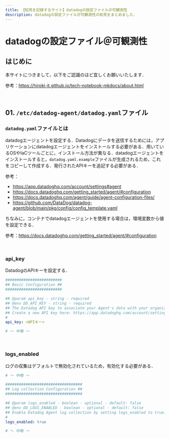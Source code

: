 ```yaml
---
title: 【知見を記録するサイト】datadogの設定ファイル＠可観測性
description: datadogの設定ファイル＠可観測性の知見をまとめました．
---
```


# datadogの設定ファイル＠可観測性

## はじめに

本サイトにつきまして，以下をご認識のほど宜しくお願いいたします．

参考：https://hiroki-it.github.io/tech-notebook-mkdocs/about.html

<br>

## 01. ```/etc/datadog-agent/datadog.yaml```ファイル

### ```datadog.yaml```ファイルとは

datadogエージェントを設定する．Datadogにデータを送信するためには，アプリケーションにdatadogエージェントをインストールする必要がある．用いているOSやIaCツールごとに，インストール方法が異なる．datadogエージェントをインストールすると，```datadog.yaml.example```ファイルが生成されるため，これをコピーして作成する．発行されたAPIキーを追記する必要がある．

参考：

- https://app.datadoghq.com/account/settings#agent
- https://docs.datadoghq.com/getting_started/agent/#configuration
- https://docs.datadoghq.com/agent/guide/agent-configuration-files/
- https://github.com/DataDog/datadog-agent/blob/main/pkg/config/config_template.yaml

ちなみに，コンテナでdatadogエージェントを使用する場合は，環境変数から値を設定できる．

参考：https://docs.datadoghq.com/getting_started/agent/#configuration

<br>

### api_key

DatadogのAPIキーを設定する．

```yaml
#########################
## Basic Configuration ##
#########################

## @param api_key - string - required
## @env DD_API_KEY - string - required
## The Datadog API key to associate your Agent's data with your organization.
## Create a new API key here: https://app.datadoghq.com/account/settings
#
api_key: <APIキー>

# 〜 中略 〜
```

<br>

### logs_enabled

ログの収集はデフォルトで無効化されているため，有効化する必要がある．

```yaml
# 〜 中略 〜

##################################
## Log collection Configuration ##
##################################

## @param logs_enabled - boolean - optional - default: false
## @env DD_LOGS_ENABLED - boolean - optional - default: false
## Enable Datadog Agent log collection by setting logs_enabled to true.
#
logs_enabled: true

# 〜 中略 〜
```


